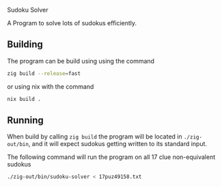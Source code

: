 Sudoku Solver

A Program to solve lots of sudokus efficiently.


Building
--------

The program can be build using using the command
```sh
zig build --release=fast
```
or using nix with the command
```sh
nix build .
```

Running
-------

When build by calling `zig build` the program will be located in
`./zig-out/bin`, and it will expect sudokus getting written to its standard
input.

The following command will run the program on all 17 clue non-equivalent sudokus
```sh
./zig-out/bin/sudoku-solver < 17puz49158.txt
```

